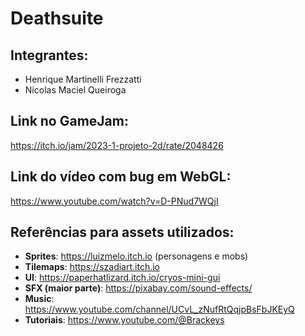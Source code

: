 # Deathsuite

## Integrantes:
- Henrique Martinelli Frezzatti
- Nicolas Maciel Queiroga

## Link no GameJam:

https://itch.io/jam/2023-1-projeto-2d/rate/2048426

## Link do vídeo com bug em WebGL:
https://www.youtube.com/watch?v=D-PNud7WQjI

## Referências para assets utilizados:

- **Sprites**: https://luizmelo.itch.io (personagens e mobs)
- **Tilemaps**: https://szadiart.itch.io
- **UI**: https://paperhatlizard.itch.io/cryos-mini-gui
- **SFX (maior parte)**: https://pixabay.com/sound-effects/
- **Music**: https://www.youtube.com/channel/UCvL_zNufRtQqjpBsFbJKEyQ
- **Tutoriais**: https://www.youtube.com/@Brackeys
